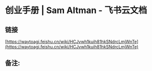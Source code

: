 # ‌​﻿​​​‌‍‍⁠‍​​⁠​‌​﻿⁠​﻿‬⁠​⁠⁠​‬​​​‬‬​‍​⁠​​‬​​‬​⁠‍​​​​创业手册 | Sam Altman - 飞书云文档
## 链接 
 [https://waytoagi.feishu.cn/wiki/HCJvwh1kuih81hkSNdrcLmjWnTe](https://waytoagi.feishu.cn/wiki/HCJvwh1kuih81hkSNdrcLmjWnTe) 
 ## 备注:
